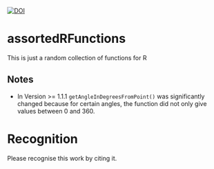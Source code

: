 [![DOI](https://zenodo.org/badge/180402032.svg)](https://zenodo.org/badge/latestdoi/180402032)

# assortedRFunctions

This is just a random collection of functions for R

## Notes
- In Version >= 1.1.1 `getAngleInDegreesFromPoint()` was significantly changed because for certain angles, the function did not only give values between 0 and 360. 

# Recognition

Please recognise this work by citing it.
